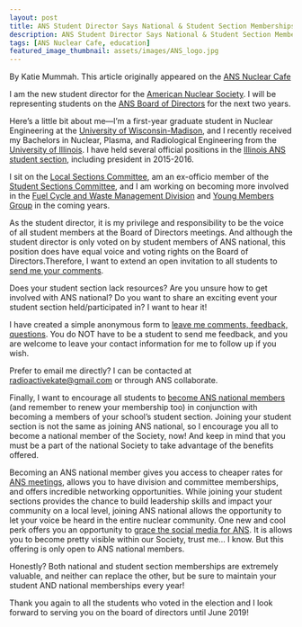 ```yaml
---
layout: post
title: ANS Student Director Says National & Student Section Memberships are both a Must
description: ANS Student Director Says National & Student Section Memberships are both a Must (ANS Nuclear Cafe Post)
tags: [ANS Nuclear Cafe, education]
featured_image_thumbnail: assets/images/ANS_logo.jpg
---
```


By Katie Mummah. This article originally appeared on the <a href="http://ansnuclearcafe.org/2017/07/05/ans-student-director-says-national-student-section-memberships-are-both-a-must/#sthash.A5WXOcMM.LgrZ2Alu.dpbs">ANS Nuclear Cafe</a>

I am the new student director for the <a href="http://www.ans.org">American Nuclear Society</a>. I will be representing students on the <a href="http://http://www.ans.org/about/board/">ANS Board of Directors</a> for the next two years.

Here’s a little bit about me—I’m a first-year graduate student in Nuclear Engineering at the <a href="https://www.engr.wisc.edu/department/engineering-physics/">University of Wisconsin-Madison</a>, and I recently received my Bachelors in Nuclear, Plasma, and Radiological Engineering from the <a href="http://www.npre.illinois.edu">University of Illinois</a>. I have held several official positions in the <a href="http://ans.npre.illinois.edu/">Illinois ANS student section</a>, including president in 2015-2016.

I sit on the <a href="http://www.ans.org/about/committees/lsc/">Local Sections Committee</a>, am an ex-officio member of the <a href="http://www.ans.org/about/committees/studentsc/">Student Sections Committee</a>, and I am working on becoming more involved in the <a href="http://fcwmd.ans.org/">Fuel Cycle and Waste Management Division</a> and <a href="http://ymg.ans.org/">Young Members Group</a> in the coming years.

As the student director, it is my privilege and responsibility to be the voice of all student members at the Board of Directors meetings. And although the student director is only voted on by student members of ANS national, this position does have equal voice and voting rights on the Board of Directors.Therefore, I want to extend an open invitation to all students to <a href="https://docs.google.com/forms/d/e/1FAIpQLSelhZ6PtzKWosygrGGPD4mqIZWuow0fXREJyoL1OkoyXzo_nw/viewform">send me your comments</a>.

Does your student section lack resources? Are you unsure how to get involved with ANS national? Do you want to share an exciting event your student section held/participated in? I want to hear it!

I have created a simple anonymous form to <a href="https://docs.google.com/forms/d/e/1FAIpQLSelhZ6PtzKWosygrGGPD4mqIZWuow0fXREJyoL1OkoyXzo_nw/viewform">leave me comments, feedback, questions</a>. You do NOT have to be a student to send me feedback, and you are welcome to leave your contact information for me to follow up if you wish.

Prefer to email me directly? I can be contacted at <a href="mailto:radioactivekate@gmail.com">radioactivekate@gmail.com</a> or through ANS collaborate.

Finally, I want to encourage all students to <a href="http://www.ans.org/join/">become ANS national members</a> (and remember to renew your membership too) in conjunction with becoming a members of your school’s student section. Joining your student section is not the same as joining ANS national, so I encourage you all to become a national member of the Society, now!  And keep in mind that you must be a part of the national Society to take advantage of the benefits offered.

Becoming an ANS national member gives you access to cheaper rates for <a href="http://www.ans.org/meetings/">ANS meetings</a>, allows you to have division and committee memberships, and offers incredible networking opportunities. While joining your student sections provides the chance to build leadership skills and impact your community on a local level, joining ANS national allows the opportunity to let your voice be heard in the entire nuclear community. One new and cool perk offers you an opportunity to <a href="https://www.facebook.com/www.ans.org/photos/a.401009373244247.102505.191559907522529/1172599262751917/?type=3&theater">grace the social media for ANS</a>. It is allows you to become pretty visible within our Society, trust me… I know. But this offering is only open to ANS national members.

Honestly? Both national and student section memberships are extremely valuable, and neither can replace the other, but be sure to maintain your student AND national memberships every year!

Thank you again to all the students who voted in the election and I look forward to serving you on the board of directors until June 2019!
